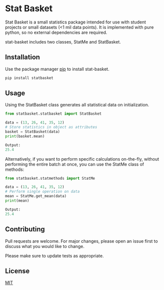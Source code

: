 # Stat Basket

Stat Basket is a small statistics package intended for use with student projects 
or small datasets (<1 mil data points). It is implemented with pure python, 
so no external dependencies are required.

stat-basket includes two classes, StatMe and StatBasket.

## Installation

Use the package manager [pip](https://pip.pypa.io/en/stable/) to install stat-basket.

```bash
pip install statbasket
```

## Usage
Using the StatBasket class generates all statistical data on initialization.
```python
from statbasket.statbasket import StatBasket

data = (13, 26, 41, 35, 12)
# Store statistics in object as attributes
basket = StatBasket(data)
print(basket.mean)

Output:
25.4
```
Alternatively, if you want to perform specific calculations on-the-fly, 
without performing the entire batch at once, you can use the StatMe class 
of methods:
```python
from statbasket.statmethods import StatMe

data = (13, 26, 41, 35, 12)
# Perform single operation on data
mean = StatMe.get_mean(data)
print(mean)

Output:
25.4
```

## Contributing
Pull requests are welcome. For major changes, please open an issue first to discuss what you would like to change.

Please make sure to update tests as appropriate.

## License
[MIT](https://choosealicense.com/licenses/mit/)